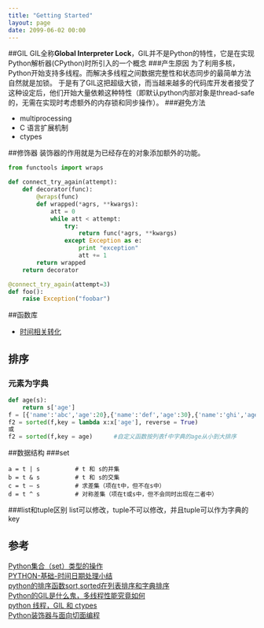 ```yaml
---
title: "Getting Started"
layout: page
date: 2099-06-02 00:00
---
```


##GIL
GIL全称**Global Interpreter Lock**，GIL并不是Python的特性，它是在实现Python解析器(CPython)时所引入的一个概念
###产生原因
为了利用多核，Python开始支持多线程。而解决多线程之间数据完整性和状态同步的最简单方法自然就是加锁。 于是有了GIL这把超级大锁，而当越来越多的代码库开发者接受了这种设定后，他们开始大量依赖这种特性（即默认python内部对象是thread-safe的，无需在实现时考虑额外的内存锁和同步操作）。
###避免方法

- multiprocessing
- C 语言扩展机制
- ctypes

##修饰器
装饰器的作用就是为已经存在的对象添加额外的功能。
```python
from functools import wraps

def connect_try_again(attempt):
    def decorator(func):
        @wraps(func)
        def wrapped(*agrs, **kwargs):
            att = 0
            while att < attempt:
                try:
                    return func(*agrs, **kwargs)
                except Exception as e:
                    print "exception"
                    att += 1
        return wrapped
    return decorator

@connect_try_again(attempt=3)
def foo():
    raise Exception("foobar")
```

##函数库

- [时间相关转化](/python::datetime)


## 排序
### 元素为字典
```python
def age(s): 
    return s['age']  
f = [{'name':'abc','age':20},{'name':'def','age':30},{'name':'ghi','age':25}]
f2 = sorted(f,key = lambda x:x['age'], reverse = True)
或
f2 = sorted(f,key = age)      #自定义函数按列表f中字典的age从小到大排序 
```

##数据结构
###set
```
a = t | s          # t 和 s的并集  
b = t & s          # t 和 s的交集  
c = t – s          # 求差集（项在t中，但不在s中）  
d = t ^ s          # 对称差集（项在t或s中，但不会同时出现在二者中）  
```
###list和tuple区别
list可以修改，tuple不可以修改，并且tuple可以作为字典的key

## 参考
[Python集合（set）类型的操作](http://blog.csdn.net/business122/article/details/7541486)   
[PYTHON-基础-时间日期处理小结](http://www.wklken.me/posts/2015/03/03/python-base-datetime.html#2-date)   
[python的排序函数sort,sorted在列表排序和字典排序](http://wangwei007.blog.51cto.com/68019/1100742)    
[Python的GIL是什么鬼，多线程性能究竟如何](http://cenalulu.github.io/python/gil-in-python/)    
[python 线程，GIL 和 ctypes](http://zhuoqiang.me/python-thread-gil-and-ctypes.html)   
[Python装饰器与面向切面编程](http://www.cnblogs.com/huxi/archive/2011/03/01/1967600.html)